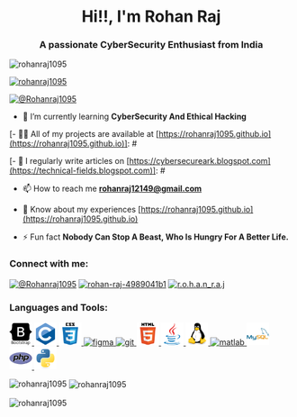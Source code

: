 <h1 align="center">Hi!!, I'm Rohan Raj</h1>
<h3 align="center">A passionate CyberSecurity Enthusiast from India</h3>

<p align="left"> <img src="https://komarev.com/ghpvc/?username=rohanraj1095&label=Profile%20views&color=0e75b6&style=flat" alt="rohanraj1095" /> </p>

<p align="left"> <a href="https://github.com/ryo-ma/github-profile-trophy"><img src="https://github-profile-trophy.vercel.app/?username=rohanraj1095" alt="rohanraj1095" /></a> </p>

<p align="left"> <a href="https://twitter.com/@Rohanraj1095" target="blank"><img src="https://img.shields.io/twitter/follow/@Rohanraj1095?logo=twitter&style=for-the-badge" alt="@Rohanraj1095" /></a> </p>

- 🌱 I’m currently learning **CyberSecurity And Ethical Hacking**

[- 👨‍💻 All of my projects are available at [https://rohanraj1095.github.io](https://rohanraj1095.github.io)]: #

[- 📝 I regularly write articles on [https://cybersecureark.blogspot.com](https://technical-fields.blogspot.com)]: #

- 📫 How to reach me **rohanraj12149@gmail.com**

- 📄 Know about my experiences [https://rohanraj1095.github.io](https://rohanraj1095.github.io)

- ⚡ Fun fact **Nobody Can Stop A Beast, Who Is Hungry For A Better Life.**

<h3 align="left">Connect with me:</h3>
<p align="left">
<a href="https://twitter.com/@Rohanraj1095" target="blank"><img align="center" src="https://raw.githubusercontent.com/rahuldkjain/github-profile-readme-generator/master/src/images/icons/Social/twitter.svg" alt="@Rohanraj1095" height="30" width="40" /></a>
<a href="https://linkedin.com/in/rohan-raj-4989041b1" target="blank"><img align="center" src="https://raw.githubusercontent.com/rahuldkjain/github-profile-readme-generator/master/src/images/icons/Social/linked-in-alt.svg" alt="rohan-raj-4989041b1" height="30" width="40" /></a>
<a href="https://instagram.com/r.o.h.a.n_r.a.j" target="blank"><img align="center" src="https://raw.githubusercontent.com/rahuldkjain/github-profile-readme-generator/master/src/images/icons/Social/instagram.svg" alt="r.o.h.a.n_r.a.j" height="30" width="40" /></a>
</p>

<h3 align="left">Languages and Tools:</h3>
<p align="left"> <a href="https://getbootstrap.com" target="_blank"> <img src="https://raw.githubusercontent.com/devicons/devicon/master/icons/bootstrap/bootstrap-plain-wordmark.svg" alt="bootstrap" width="40" height="40"/> </a> <a href="https://www.cprogramming.com/" target="_blank"> <img src="https://raw.githubusercontent.com/devicons/devicon/master/icons/c/c-original.svg" alt="c" width="40" height="40"/> </a> <a href="https://www.w3schools.com/css/" target="_blank"> <img src="https://raw.githubusercontent.com/devicons/devicon/master/icons/css3/css3-original-wordmark.svg" alt="css3" width="40" height="40"/> </a> <a href="https://www.figma.com/" target="_blank"> <img src="https://www.vectorlogo.zone/logos/figma/figma-icon.svg" alt="figma" width="40" height="40"/> </a> <a href="https://git-scm.com/" target="_blank"> <img src="https://www.vectorlogo.zone/logos/git-scm/git-scm-icon.svg" alt="git" width="40" height="40"/> </a> <a href="https://www.w3.org/html/" target="_blank"> <img src="https://raw.githubusercontent.com/devicons/devicon/master/icons/html5/html5-original-wordmark.svg" alt="html5" width="40" height="40"/> </a> <a href="https://www.java.com" target="_blank"> <img src="https://raw.githubusercontent.com/devicons/devicon/master/icons/java/java-original.svg" alt="java" width="40" height="40"/> </a> <a href="https://www.linux.org/" target="_blank"> <img src="https://raw.githubusercontent.com/devicons/devicon/master/icons/linux/linux-original.svg" alt="linux" width="40" height="40"/> </a> <a href="https://www.mathworks.com/" target="_blank"> <img src="https://upload.wikimedia.org/wikipedia/commons/2/21/Matlab_Logo.png" alt="matlab" width="40" height="40"/> </a> <a href="https://www.mysql.com/" target="_blank"> <img src="https://raw.githubusercontent.com/devicons/devicon/master/icons/mysql/mysql-original-wordmark.svg" alt="mysql" width="40" height="40"/> </a> <a href="https://www.php.net" target="_blank"> <img src="https://raw.githubusercontent.com/devicons/devicon/master/icons/php/php-original.svg" alt="php" width="40" height="40"/> </a> <a href="https://www.python.org" target="_blank"> <img src="https://raw.githubusercontent.com/devicons/devicon/master/icons/python/python-original.svg" alt="python" width="40" height="40"/> </a> </p>

<p><img align="left" src="https://github-readme-stats.vercel.app/api/top-langs?username=rohanraj1095&show_icons=true&locale=en&layout=compact" alt="rohanraj1095" /></p>

<p>&nbsp;<img align="center" src="https://github-readme-stats.vercel.app/api?username=rohanraj1095&show_icons=true&locale=en" alt="rohanraj1095" /></p>

<p><img align="center" src="https://github-readme-streak-stats.herokuapp.com/?user=rohanraj1095&" alt="rohanraj1095" /></p>
